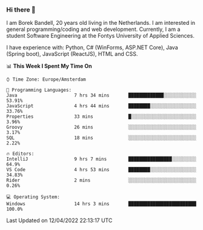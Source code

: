 ### Hi there 👋

I am Borek Bandell, 20 years old living in the Netherlands. I am interested in general programming/coding and web development. Currently, I am a student Software Engineering at the Fontys University of Applied Sciences.

I have experience with: Python, C# (WinForms, ASP.NET Core), Java (Spring boot), JavaScript (ReactJS), HTML and CSS.

<!--START_SECTION:waka-->
📊 **This Week I Spent My Time On** 

```text
⌚︎ Time Zone: Europe/Amsterdam

💬 Programming Languages: 
Java                     7 hrs 34 mins       █████████████░░░░░░░░░░░░   53.91% 
JavaScript               4 hrs 44 mins       ████████░░░░░░░░░░░░░░░░░   33.76% 
Properties               33 mins             █░░░░░░░░░░░░░░░░░░░░░░░░   3.96% 
Groovy                   26 mins             ░░░░░░░░░░░░░░░░░░░░░░░░░   3.17% 
SQL                      18 mins             ░░░░░░░░░░░░░░░░░░░░░░░░░   2.22%

🔥 Editors: 
IntelliJ                 9 hrs 7 mins        ████████████████░░░░░░░░░   64.9% 
VS Code                  4 hrs 53 mins       ████████░░░░░░░░░░░░░░░░░   34.83% 
Rider                    2 mins              ░░░░░░░░░░░░░░░░░░░░░░░░░   0.26%

💻 Operating System: 
Windows                  14 hrs 3 mins       █████████████████████████   100.0%

```


 Last Updated on 12/04/2022 22:13:17 UTC
<!--END_SECTION:waka-->

<!--**tcBorek2002/tcBorek2002** is a ✨ _special_ ✨ repository because its `README.md` (this file) appears on your GitHub profile.

Here are some ideas to get you started:

- 🔭 I’m currently working on ...
- 🌱 I’m currently learning ...
- 👯 I’m looking to collaborate on ...
- 🤔 I’m looking for help with ...
- 💬 Ask me about ...
- 📫 How to reach me: ...
- 😄 Pronouns: ...
- ⚡ Fun fact: ...
-->
